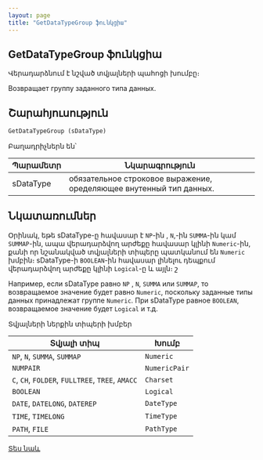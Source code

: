 ```yaml
---
layout: page
title: "GetDataTypeGroup ֆունկցիա"
---
```

    
## GetDataTypeGroup ֆունկցիա

Վերադարձնում է նշված տվյալների պահոցի խումբը։

Возвращает группу заданного типа данных.


## Շարահյուսություն

```vb
GetDataTypeGroup (sDataType)
```

Բաղադրիչներն են՝


| Պարամետր | Նկարագրություն |
|--|--|
| sDataType | обязательное строковое выражение, оределяющее внутенный тип данных. |



## Նկատառումներ

Օրինակ, եթե sDataType-ը հավասար է `NP`-ին , `N`,-ին `SUMMA`-ին կամ `SUMMAP`-ին, ապա վերադարձվող արժեքը հավասար կլինի `Numeric`-ին, քանի որ նշանակված տվյալների տիպերը պատկանում են `Numeric` խմբին։ sDataType-ի  `BOOLEAN`-ին հավասար լինելու դեպքում վերադարձվող արժեքը կլինի `Logical`-ը և այլն։ շ

Например, если sDataType равно `NP` , `N`, `SUMMA` или `SUMMAP`, то возвращаемое значение будет равно `Numeric`, поскольку заданные типы данных принадлежат группе `Numeric`. При sDataType равное `BOOLEAN`, возвращаемое значение будет `Logical` и т.д.


Տվյալների ներքին տիպերի խմբեր

        
| Տվյալի տիպ  | Խումբ |
|--|--|
| `NP`, `N`, `SUMMA`, `SUMMAP` | `Numeric` |
| `NUMPAIR` | `NumericPair` |
| `C`, `CH`, `FOLDER`, `FULLTREE`, `TREE`, `AMACC` | `Charset` |
| `BOOLEAN` | `Logical` |
| `DATE`, `DATELONG`, `DATEREP` | `DateType` |
| `TIME`, `TIMELONG` | `TimeType` |
| `PATH`, `FILE` | `PathType` |


[Տես նաև](../../functions.html)

